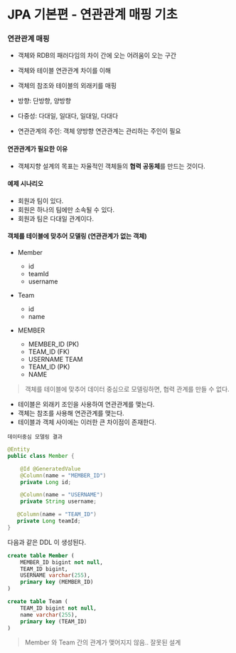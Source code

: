 # JPA 기본편 - 연관관계 매핑 기초

### 연관관계 매핑
- 객체와 RDB의 패러다임의 차이 간에 오는 어려움이 오는 구간
- 객체와 테이블 연관관계 차이를 이해
- 객체의 참조와 테이블의 외래키를 매핑

- 방향: 단방향, 양방향
- 다중성: 다대일, 일대다, 일대일, 다대다
- 연관관계의 주인: 객체 양방향 연관관계는 관리하는 주인이 필요

#### 연관관계가 필요한 이유
- 객체지향 설계의 목표는 자율적인 객체들의 **협력 공동체**를 만드는 것이다.

#### 예제 시나리오
- 회원과 팀이 있다.
- 회원은 하나의 팀에만 소속될 수 있다.
- 회원과 팀은 다대일 관계이다.

#### 객체를 테이블에 맞추어 모델링 (연관관계가 없는 객체)
- Member
    - id
    - teamId
    - username
- Team
    - id
    - name

- MEMBER
    - MEMBER_ID (PK)
    - TEAM_ID (FK)
    - USERNAME
TEAM
    - TEAM_ID (PK)
    - NAME


> 객체를 테이블에 맞추어 데이터 중심으로 모델링하면, 협력 관계를 만들 수 없다.
- 테이블은 외래키 조인을 사용하여 연관관계를 맺는다.
- 객체는 참조를 사용해 연관관계를 맺는다.
- 테이블과 객체 사이에는 이러한 큰 차이점이 존재한다.

`데이터중심 모델링 결과 `
```java
@Entity
public class Member {

    @Id @GeneratedValue
    @Column(name = "MEMBER_ID")
    private Long id;

    @Column(name = "USERNAME")
    private String username;

   @Column(name = "TEAM_ID")
   private Long teamId;
}
```

다음과 같은 DDL 이 생성된다.
```sql   
create table Member (
    MEMBER_ID bigint not null,
    TEAM_ID bigint,
    USERNAME varchar(255),
    primary key (MEMBER_ID)
)

create table Team (
    TEAM_ID bigint not null,
    name varchar(255),
    primary key (TEAM_ID)
)
```

> Member 와 Team 간의 관계가 맺어지지 않음.. 잘못된 설계
